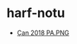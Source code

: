 # harf-notu

<!--YPackage.YGitbookIntegration-tarafından-otomatik-oluşturulmuştur-->

- [Çan 2018 PA.PNG](%C3%87an%202018%20PA.PNG)

<!--YPackage.YGitbookIntegration-tarafından-otomatik-oluşturulmuştur-->
